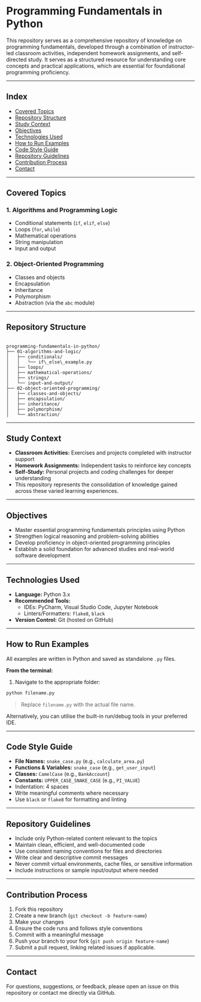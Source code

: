 
# Programming Fundamentals in Python

This repository serves as a comprehensive repository of knowledge on programming fundamentals, developed through a combination of instructor-led classroom activities, independent homework assignments, and self-directed study. It serves as a structured resource for understanding core concepts and practical applications, which are essential for foundational programming proficiency.

---

## Index

- [Covered Topics](#covered-topics)  
- [Repository Structure](#repository-structure)  
- [Study Context](#study-context)  
- [Objectives](#objectives)  
- [Technologies Used](#technologies-used)  
- [How to Run Examples](#how-to-run-examples)  
- [Code Style Guide](#code-style-guide)  
- [Repository Guidelines](#repository-guidelines)  
- [Contribution Process](#contribution-process)  
- [Contact](#contact) 

---

## Covered Topics

### 1. Algorithms and Programming Logic

- Conditional statements (`if`, `elif`, `else`)  
- Loops (`for`, `while`)  
- Mathematical operations  
- String manipulation  
- Input and output  

### 2. Object-Oriented Programming

- Classes and objects  
- Encapsulation  
- Inheritance  
- Polymorphism  
- Abstraction (via the `abc` module)  

---

## Repository Structure

```

programming-fundamentals-in-python/
├── 01-algorithms-and-logic/
│   ├── conditionals/
│   │   └── if\_else\_example.py
│   ├── loops/
│   ├── mathematical-operations/
│   ├── strings/
│   └── input-and-output/
├── 02-object-oriented-programming/
│   ├── classes-and-objects/
│   ├── encapsulation/
│   ├── inheritance/
│   ├── polymorphism/
│   └── abstraction/

````

---

## Study Context

- **Classroom Activities:** Exercises and projects completed with instructor support  
- **Homework Assignments:** Independent tasks to reinforce key concepts  
- **Self-Study:** Personal projects and coding challenges for deeper understanding  
- This repository represents the consolidation of knowledge gained across these varied learning experiences.

---

## Objectives

- Master essential programming fundamentals principles using Python
- Strengthen logical reasoning and problem-solving abilities
- Develop proficiency in object-oriented programming principles
- Establish a solid foundation for advanced studies and real-world software development

---

## Technologies Used

- **Language:** Python 3.x  
- **Recommended Tools:**  
  - IDEs: PyCharm, Visual Studio Code, Jupyter Notebook  
  - Linters/Formatters: `flake8`, `black`  
- **Version Control:** Git (hosted on GitHub)

---

## How to Run Examples

All examples are written in Python and saved as standalone `.py` files.

**From the terminal:**

1. Navigate to the appropriate folder:  
```bash
python filename.py
````

> Replace `filename.py` with the actual file name.

Alternatively, you can utilise the built-in run/debug tools in your preferred IDE.

---

## Code Style Guide

* **File Names:** `snake_case.py` (e.g., `calculate_area.py`)
* **Functions & Variables:** `snake_case` (e.g., `get_user_input`)
* **Classes:** `CamelCase` (e.g., `BankAccount`)
* **Constants:** `UPPER_CASE_SNAKE_CASE` (e.g., `PI_VALUE`)
* Indentation: 4 spaces
* Write meaningful comments where necessary
* Use `black` or `flake8` for formatting and linting

---

## Repository Guidelines

* Include only Python-related content relevant to the topics
* Maintain clean, efficient, and well-documented code
* Use consistent naming conventions for files and directories
* Write clear and descriptive commit messages
* Never commit virtual environments, cache files, or sensitive information
* Include instructions or sample input/output where needed

---

## Contribution Process

1. Fork this repository
2. Create a new branch (`git checkout -b feature-name`)
3. Make your changes
4. Ensure the code runs and follows style conventions
5. Commit with a meaningful message
6. Push your branch to your fork (`git push origin feature-name`)
7. Submit a pull request, linking related issues if applicable.

---

## Contact

For questions, suggestions, or feedback, please open an issue on this repository or contact me directly via GitHub.
